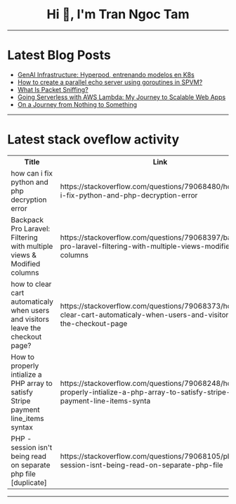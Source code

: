 <h1 align="center">Hi 👋, I'm Tran Ngoc Tam</h1>

---

# Latest Blog Posts 
<!-- BLOG-POST-LIST:START -->
- [GenAI Infrastructure: Hyperpod, entrenando modelos en K8s](https://dev.to/iaasgeek/genai-infrastructure-hyperpod-entrenando-modelos-en-k8s-360d)
- [How to create a parallel echo server using goroutines in SPVM?](https://dev.to/yukikimoto/how-to-create-a-parallel-echo-server-using-goroutines-in-spvm-4e7p)
- [What Is Packet Sniffing?](https://dev.to/s3cloudhub/what-is-packet-sniffing-1d75)
- [Going Serverless with AWS Lambda: My Journey to Scalable Web Apps](https://dev.to/mukhilpadmanabhan/going-serverless-with-aws-lambda-my-journey-to-scalable-web-apps-22o)
- [On a Journey from Nothing to Something](https://dev.to/neo-developer/on-a-journey-from-nothing-to-something-1ako)
<!-- BLOG-POST-LIST:END -->

---

# Latest stack oveflow activity
<table>
  <tr><th>Title</th><th>Link</th></tr>
  <!-- STACKOVERFLOW:START --><tr><td>how can i fix python and php decryption error</td><td>https://stackoverflow.com/questions/79068480/how-can-i-fix-python-and-php-decryption-error</td></tr><tr><td>Backpack Pro Laravel: Filtering with multiple views &amp; Modified columns</td><td>https://stackoverflow.com/questions/79068397/backpack-pro-laravel-filtering-with-multiple-views-modified-columns</td></tr><tr><td>how to clear cart automaticaly when users and visitors leave the checkout page?</td><td>https://stackoverflow.com/questions/79068373/how-to-clear-cart-automaticaly-when-users-and-visitors-leave-the-checkout-page</td></tr><tr><td>How to properly intialize a PHP array to satisfy Stripe payment line_items syntax</td><td>https://stackoverflow.com/questions/79068248/how-to-properly-intialize-a-php-array-to-satisfy-stripe-payment-line-items-synta</td></tr><tr><td>PHP - session isn&#39;t being read on separate php file [duplicate]</td><td>https://stackoverflow.com/questions/79068105/php-session-isnt-being-read-on-separate-php-file</td></tr><!-- STACKOVERFLOW:END -->
</table>

---


